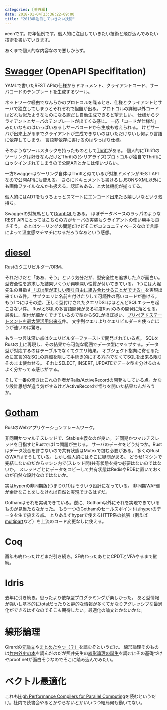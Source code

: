 ```yaml
---
categories: [番外編]
date: 2018-01-04T23:36:22+09:00
title: "2018年注目していきたい技術"
---
```


κeenです。毎年恒例です。個人的に注目していきたい技術と飛び込んでみたい技術を書いていきます。

あくまで個人的な内容なので悪しからず。

<!--more-->
# [Swagger](https://swagger.io/) (OpenAPI Specifitation)
YAMLで書いたREST APIの仕様からドキュメント、クライアントコード、サーバコードのテンプレートを生成するツール。

ネットワーク経由でなんらかのプロトコルを喋るとき、仕様とクライアントとサーバで独立してしまうとそれぞれで齟齬が出る。
プロトコルの詳細以外コードはどれも似たようなものになる訳だし自動生成できると望ましい。
仕様からクライアントとサーバのテンプレートが出てくる感じ。
一応「コードが仕様だ」みたいなものはいっぱいあるしサーバコードから生成も考えられる。
けどサーバが出来上がるまでクライアントが生成できないのはいただけないし何より言語に依存してしまう。
言語非依存に書けるのはやっぱり仕様。

そのようなツールスタックを持ったものとして[Thrift](https://thrift.apache.org/)がある。
個人的にThriftのツーリングは好きなんだけどThriftの(シリアライズ)プロトコルが独自でThriftにロックインされてしまうので公開APIとかには使いづらい。

一方Swaggerはツーリング自体はThriftと似ているが対象ドメインがREST APIなので公開APIにも使える。
さらにドキュメントも書けるしJSONやXML以外にも画像ファイルなんかも扱える、認証もある、と大体機能が揃ってる。

個人的にはADTをもうちょっとスマートにエンコード出来たら嬉しいなという気持ち。

Swaggerの対抗馬として[GraphQL](http://graphql.org/)もある。
ほぼデータベースのラッパのようなREST APIにとってはこちらの方がサーバの実装もクライアントの使い勝手も良さそう。
あとはツーリングの問題だけどそこがコミュニティベースなので言語によって温度感マチマチになるだろうなあという感想。

# [diesel](http://diesel.rs/)

Rustのクエリビルダー/ORM。

それだけだと「ああ、そう」という気分だが、型安全性を追求した点が面白い。
型安全性を追求した結果いくつか興味深い性質が付いてきている。
1つには大堀先生の目指す[「式は型が正しい限り自由に組み合わせることができる」](http://www.pllab.riec.tohoku.ac.jp/smlsharp/docs/3.4.0/ja/Ch11.S2.xhtml)を実現出来ている件。
サブクエリに名前を付けたりして可読性の高いコードが書ける。
もう1つにはその逆、正しく型付けされたクエリDSLはほとんどSQLエラーを起こさない件。
RustとSQLの多言語開発がある程度Rustのみの開発に落とせる。
最後に、型付が細かくできているので型からSQLがほぼ従い、[プリペアドステートメントを最大限活用出来る](https://medium.com/@sgrif/announcing-diesel-1-0-a-safe-extensible-query-builder-and-orm-15e6bd8a9ed0)件。
文字列クエリよりクエリビルダーを使ったほうが速いのは驚き。

もう一つ興味深い点はクエリビルダーファーストで開発されている点。
SQLをRustの上に再現し、その結果から可能な範囲でデータ型にマップする。データ型が対応するのはテーブルでなくてクエリ結果。
オブジェクト指向に寄せるために宣言的なSQLの詳細を隠して手続き的にする方向でなくてSQLを出来る限りそのまま使わせる。
それにSELECT, INSERT, UPDATEでデータ型を分けるのもよく分かってる感じがする。

そして一番の驚きはこれの作者がRails/ActiveRecordの開発もしている点。かなり設計思想が違う気がするけどActiveRecordで悟りを開いた結果なんだろうか。

# [Gotham](https://gotham.rs/)
RustのWebアプリケーションフレームワーク。

非同期かつマルチスレッドで、Stable主義なのが良い。
非同期かつマルチスレッドを目指すとRustでは1つ問題が生じる。
サーバのデータをどう持つか。Rustはデータ競合を許さないので共有状態はMutexで包む必要がある。
多くのRustのWAFはそうしている。しかし個人的にはそこに疑問がある。
どうせ1マシンで完結しないのだからマシン内で(スレッド間)共有状態を持つ必要はないのではないか。
スレッドごとにデータをコビーして共有状態はRedisやRDBに置いておくのが自然な設計なのではないか。

実はhyperの非同期版(つまり0.11)はそういう設計になっている。
非同期WAF側が余計なことをしなければ自然と実現できるはずだ。

Gothamはそれを実現できている。逆に、Gotham以外にそれを実現できているものが見当たらなかった。
もう一つのGothamのセールスポイントはhyperのデータを生で扱える点。
とりあえずhyperで使えるHTTP系の拡張（例えば[multipart](https://github.com/abonander/multipart)など）を上流のコード変更なしに使える。

# Coq
酉年も終わったけどまだ引き続き。SF終わったあとにCPDTとVFAやるまで継続。

# Idris
去年に引き続き。思ったより依存型プログラミングが楽しかった。
あと型情報が強いし基本的にtotalだったりと静的な情報が多くてかなりアグレッシブな最適化ができるはずなのでそこも期待したい。最適化の論文とかないかな。

# 線形論理

Girardの[元論文](https://www.sciencedirect.com/science/article/pii/0304397587900454)や[まとめたやつ（？）](http://www.cs.brandeis.edu/~cs112/2006-cs112/docs/girard-intro.pdf)を読むぞというだけ。
線形論理そのものは[竹内外史の本](https://www.amazon.co.jp/dp/4535782148/)を読んだのだが照井先生の[線形論理の誕生](http://www.kurims.kyoto-u.ac.jp/~terui/birth.pdf)を読むにその基礎づけやproof netが面白そうなのでそこに踏み込んでみたい。

# ベクトル最適化

これも[High Performance Compilers for Parallel Computing](https://dl.acm.org/citation.cfm?id=572937)を読むというだけ。社内で読書会やるとかやらないとかいいつつ結局何も動いてない。
